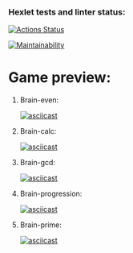 ### Hexlet tests and linter status:

[![Actions Status](https://github.com/elen-oz/frontend-project-lvl1/workflows/hexlet-check/badge.svg)](https://github.com/elen-oz/frontend-project-lvl1/actions)

[![Maintainability](https://api.codeclimate.com/v1/badges/6922be521c7684d6c6c9/maintainability)](https://codeclimate.com/github/elen-oz/frontend-project-lvl1/maintainability)


# Game preview:

1. Brain-even:

   [![asciicast](https://asciinema.org/a/dINm1rGOXU9avf0Wrvn4U4GeS.svg)](https://asciinema.org/a/dINm1rGOXU9avf0Wrvn4U4GeS)

2. Brain-calc:

   [![asciicast](https://asciinema.org/a/LVXgzff0EnCWJbOYvaYasbkie.svg)](https://asciinema.org/a/LVXgzff0EnCWJbOYvaYasbkie)

3. Brain-gcd:

   [![asciicast](https://asciinema.org/a/yydJZZlz9yiwOlNNAcHaLibQq.svg)](https://asciinema.org/a/yydJZZlz9yiwOlNNAcHaLibQq)

4. Brain-progression:

   [![asciicast](https://asciinema.org/a/UO6yTFK1uzsE040aYsyG9KlGP.svg)](https://asciinema.org/a/UO6yTFK1uzsE040aYsyG9KlGP)

5. Brain-prime:

   [![asciicast](https://asciinema.org/a/5ljg2Bw3meFKNL9MVR9lfnbup.svg)](https://asciinema.org/a/5ljg2Bw3meFKNL9MVR9lfnbup)
